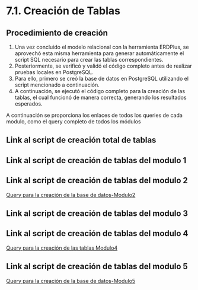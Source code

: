# 7.1. Creación de Tablas

## Procedimiento de creación

1. Una vez concluido el modelo relacional con la herramienta ERDPlus, se aprovechó esta misma herramienta para generar automáticamente el script SQL necesario para crear las tablas correspondientes.
2. Posteriormente, se verificó y validó el código completo antes de realizar pruebas locales en PostgreSQL.
3. Para ello, primero se creó la base de datos en PostgreSQL utilizando el script mencionado a continuación.
4. A continuación, se ejecutó el código completo para la creación de las tablas, el cual funcionó de manera correcta, generando los resultados esperados.

A continuación se proporciona los enlaces de todos los queries de cada modulo, como el query completo de todos los módulos

## Link al script de creación total de tablas

## Link al script de creación de tablas del modulo 1

## Link al script de creación de tablas del modulo 2
[Query para la creación de la base de datos-Modulo2](../Scripts/Modulo2_CreacionTablas.sql)

## Link al script de creación de tablas del modulo 3
## Link al script de creación de tablas del modulo 4
[Query para la creación de las tablas Modulo4](../Scripts/Modulo4_CreacionTablas.sql)
## Link al script de creación de tablas del modulo 5
[Query para la creación de la base de datos-Modulo5](../Scripts/creacioninventario.sql)
